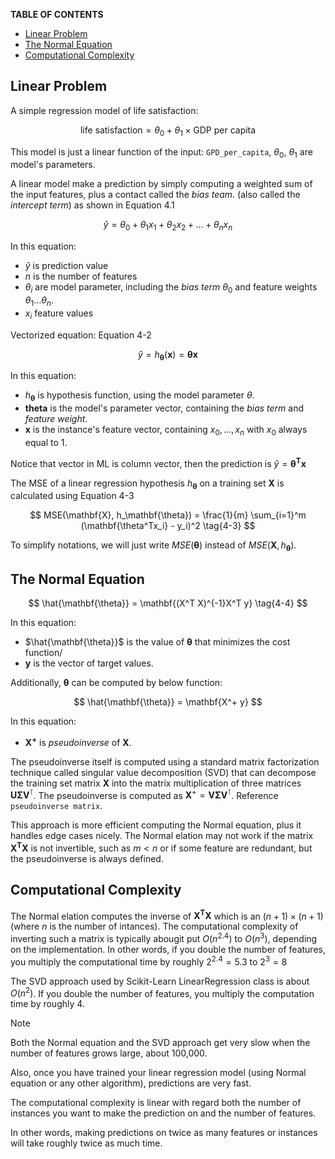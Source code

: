 **TABLE OF CONTENTS**
- [Linear Problem](#linear-problem)
- [The Normal Equation](#the-normal-equation)
- [Computational Complexity](#computational-complexity)

## Linear Problem

A simple regression model of life satisfaction:

$$
\text{life satisfaction} = \theta_0 + \theta_1 \times \text{GDP per capita}
$$

This model is just a linear function of the input: `GPD_per_capita`, $\theta_0,\ \theta_1$ are model's parameters.

A linear model make a prediction by simply computing a weighted sum of the input features, plus a contact called the *bias team*. (also called the *intercept term*) as shown in Equation 4.1

$$
\hat{y} = \theta_0 + \theta_1 x_1 + \theta_2 x_2 + \dots + \theta_n x_n \tag{4-1}
$$

In this equation:

- $\hat{y}$ is prediction value
- $n$ is the number of features
- $\theta_i$ are model parameter, including the *bias term* $\theta_0$ and feature weights $\theta_1 ... \theta_n$.
- $x_i$ feature values

Vectorized equation: Equation 4-2

$$
\hat{y} = h_\mathbf{\theta}(\mathbf{x}) = \mathbf{\theta x} \tag{4-2}
$$

In this equation:

- $h_\mathbf{\theta}$ is hypothesis function, using the model parameter $\theta$.
- $\mathbf{theta}$ is the model's parameter vector, containing the *bias term* and *feature weight*.
- $\mathbf{x}$ is the instance's feature vector, containing $x_0, ..., x_n$ with $x_0$ always equal to 1.

Notice that vector in ML is column vector, then the prediction is $\hat{y} = \mathbf{\theta^Tx}$

The MSE of a linear regression hypothesis $h_\mathbf{\theta}$ on a training set $\mathbf{X}$ is calculated using Equation 4-3

$$
MSE(\mathbf{X}, h_\mathbf{\theta}) = \frac{1}{m} \sum_{i=1}^m (\mathbf{\theta^Tx_i} - y_i)^2 \tag{4-3}
$$

To simplify notations, we will just write $MSE(\mathbf{\theta})$ instead of $MSE(\mathbf{X}, h_\mathbf{\theta})$.

## The Normal Equation

$$
\hat{\mathbf{\theta}} = \mathbf{(X^T X)^{-1}X^T y} \tag{4-4}
$$

In this equation:

- $\hat{\mathbf{\theta}}$ is the value of $\mathbf{\theta}$ that minimizes the cost function/
- $\mathbf{y}$ is the vector of target values.

Additionally, $\mathbf{\theta}$ can be computed by below function:

$$
\hat{\mathbf{\theta}} = \mathbf{X^+ y}
$$

In this equation:
- $\mathbf{X^+}$ is *pseudoinverse* of $\mathbf{X}$.

The pseudoinverse itself is computed using a standard matrix factorization technique called singular value decomposition (SVD) that can decompose the training set matrix $\mathbf{X}$ into the matrix multiplication of three matrices $\mathbf{U}\boldsymbol{\Sigma}\mathbf{V}^{\intercal}$. The pseudoinverse is computed as $\mathbf{X}^+ = \mathbf{V} \boldsymbol{\Sigma} \mathbf{V}^{\intercal}$. Reference `pseudoinverse matrix`. 
  
This approach is more efficient computing the Normal equation, plus it handles edge cases nicely. The Normal elation may not work if the matrix $\mathbf{X^T X}$ is not invertible, such as $m < n$ or if some feature are redundant, but the pseudoinverse is always defined.

## Computational Complexity

The Normal elation computes the inverse of $\mathbf{X^T X}$ which is an $(n+1) \times (n+1)$ (where $n$ is the number of intances). The computational complexity of inverting such a matrix is typically abougit put $O(n^{2.4})$ to $O(n^3)$, depending on the implementation. In other words, if you double the number of features, you multiply the computational time by roughly $2^{2.4} = 5.3$ to $2^3 = 8$

The SVD approach used by Scikit-Learn LinearRegression class is about $O(n^2)$. If you double the number of features, you multiply the computation time by roughly 4.

>[!Note]
>Both the Normal equation and the SVD approach get very slow when the number of features grows large, about 100,000.

Also, once you have trained your linear regression model (using Normal equation or any other algorithm), predictions are very fast.

The computational complexity is linear with regard both the number of instances you want to make the prediction on and the number of features.

In other words, making predictions on twice as many features or instances will take roughly twice as much time.
